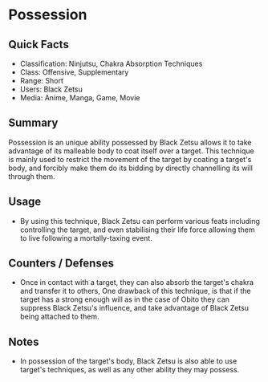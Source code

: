 # Possession

## Quick Facts
- Classification: Ninjutsu, Chakra Absorption Techniques
- Class: Offensive, Supplementary
- Range: Short
- Users: Black Zetsu
- Media: Anime, Manga, Game, Movie

## Summary
Possession is an unique ability possessed by Black Zetsu allows it to take advantage of its malleable body to coat itself over a target. This technique is mainly used to restrict the movement of the target by coating a target's body, and forcibly make them do its bidding by directly channelling its will through them.

## Usage
- By using this technique, Black Zetsu can perform various feats including controlling the target, and even stabilising their life force allowing them to live following a mortally-taxing event.

## Counters / Defenses
- Once in contact with a target, they can also absorb the target's chakra and transfer it to others, One drawback of this technique, is that if the target has a strong enough will as in the case of Obito they can suppress Black Zetsu's influence, and take advantage of Black Zetsu being attached to them.

## Notes
- In possession of the target's body, Black Zetsu is also able to use target's techniques, as well as any other ability they may possess.
